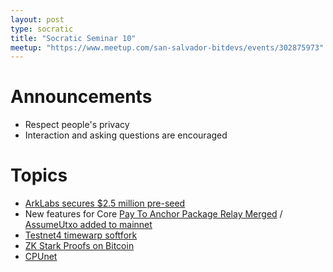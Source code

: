 ```yaml
---
layout: post
type: socratic
title: "Socratic Seminar 10"
meetup: "https://www.meetup.com/san-salvador-bitdevs/events/302875973"
---
```


# Announcements

- Respect people's privacy
- Interaction and asking questions are encouraged

# Topics

- [ArkLabs secures $2.5 million pre-seed](https://blog.arklabs.to/ark-labs-secures-2-5-million-pre-seed-to-power-the-future-of-bitcoin-driven-global-commerce-9b5b19fe1a37)
- New features for Core [Pay To Anchor Package Relay Merged](https://github.com/bitcoin/bitcoin/pull/30352) / [AssumeUtxo added to mainnet](https://github.com/bitcoin/bitcoin/pull/30352)
- [Testnet4 timewarp softfork](https://github.com/bitcoin/bitcoin/issues/30786)
- [ZK Stark Proofs on Bitcoin](https://x.com/StarkWareLtd/status/1813929304209723700)
- [CPUnet](https://x.com/BobMcElrath/status/1823370268728873411)

